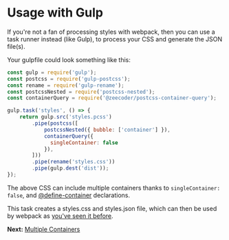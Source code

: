 # Usage with Gulp

If you're not a fan of processing styles with webpack, then you can use a task
runner instead (like Gulp), to process your CSS and generate the JSON file(s).

Your gulpfile could look something like this:

```js
const gulp = require('gulp');
const postcss = require('gulp-postcss');
const rename = require('gulp-rename');
const postcssNested = require('postcss-nested');
const containerQuery = require('@zeecoder/postcss-container-query');

gulp.task('styles', () => {
    return gulp.src('styles.pcss')
        .pipe(postcss([
            postcssNested({ bubble: ['container'] }),
            containerQuery({
              singleContainer: false
            }),
        ]))
        .pipe(rename('styles.css'))
        .pipe(gulp.dest('dist'));
});
```

The above CSS can include multiple containers thanks to `singleContainer: false`,
and [@define-container](docs/define-container.md) declarations.

This task creates a styles.css and styles.json file, which can then be used by
webpack as [you've seen it before](webpack-and-react.md).

**Next:** [Multiple Containers](multiple-containers.md)
